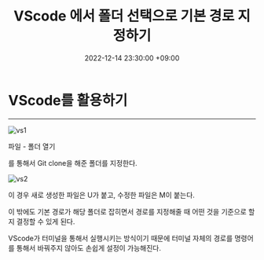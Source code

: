﻿---
title : VScode 에서 폴더 선택으로 기본 경로 지정하기
date : 2022-12-14 23:30:00 +09:00
categories : [파이썬]
tags : [VScode, SQL] 
---

# VScode를 활용하기
---

![vs1](https://user-images.githubusercontent.com/50907018/207621153-ddaecfcd-87f0-41e6-8037-97dc5d46aec5.png)

파일 - 폴더 열기

를 통해서 Git clone을 해준 폴더를 지정한다.



![vs2](https://user-images.githubusercontent.com/50907018/207621653-bf21d54d-12fb-4e74-9b9f-58d15f1b4223.png)

이 경우 새로 생성한 파일은 U가 붙고, 수정한 파일은 M이 붙는다.

이 밖에도 기본 경로가 해당 폴더로 잡히면서 경로를 지정해줄 때 어떤 것을 기준으로 할 지 결정할 수 있게 된다.

VScode가 터미널을 통해서 실행시키는 방식이기 때문에 터미널 자체의 경로를 명령어를 통해서 바꿔주지 않아도 손쉽게 설정이 가능해진다.
